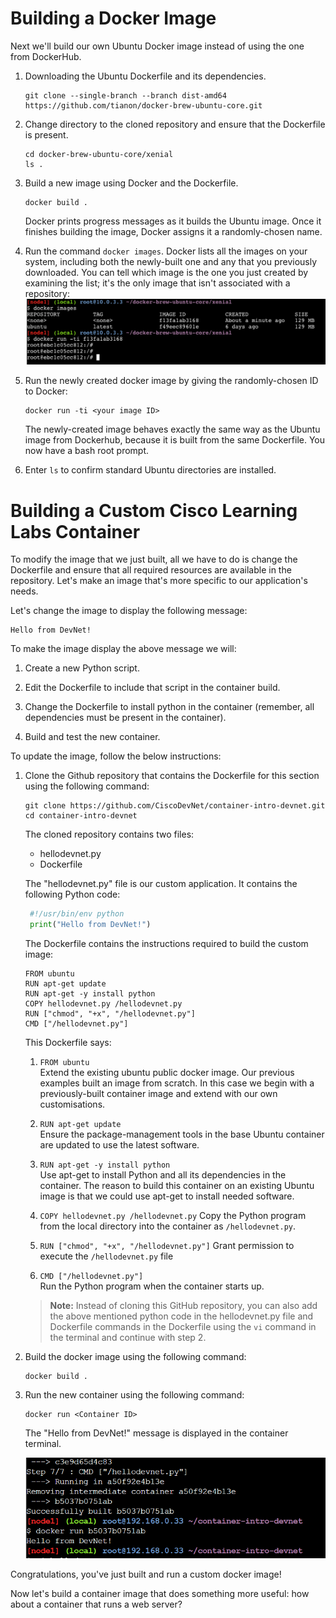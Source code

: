 # Building a Docker Image

Next we'll build our own Ubuntu Docker image instead of using the one from DockerHub.

1. Downloading the Ubuntu Dockerfile and its dependencies.  
   ```
   git clone --single-branch --branch dist-amd64 https://github.com/tianon/docker-brew-ubuntu-core.git
   ```

2. Change directory to the cloned repository and ensure that the Dockerfile is present.  
   ```
   cd docker-brew-ubuntu-core/xenial
   ls .
   ```  

3. Build a new image using Docker and the Dockerfile.  
   ```
   docker build .
   ```  

   Docker prints progress messages as it builds the Ubuntu image. Once it finishes building the image, Docker assigns it a randomly-chosen name.

4. Run the command `docker images`.
   Docker lists all the images on your system, including both the newly-built one and any that you previously downloaded. You can tell which image is the one you just created by examining the list; it's the only image that isn't associated with a repository:  
      ![Docker Images](assets/images/images1.png)

5. Run the newly created docker image by giving the randomly-chosen ID to Docker:
   ```
   docker run -ti <your image ID>
   ```  
   The newly-created image behaves exactly the same way as the Ubuntu image from Dockerhub, because it is built from the same Dockerfile. You now have a bash root prompt.
   
 6. Enter ``ls`` to confirm standard Ubuntu directories are installed.

# Building a Custom Cisco Learning Labs Container

To modify the image that we just built, all we have to do is change the Dockerfile and ensure that all required resources are available in the repository. Let's make an image that's more specific to our application's needs.

Let's change the image to display the following message:

 ```
 Hello from DevNet!
 ```

To make the image display the above message we will:

1. Create a new Python script.  

2. Edit the Dockerfile to include that script in the container build.  

3. Change the Dockerfile to install python in the container (remember, all dependencies must be present in the container).  

4. Build and test the new container.  


To update the image, follow the below instructions:

1. Clone the Github repository that contains the Dockerfile for this section using the following command:

     ```
    git clone https://github.com/CiscoDevNet/container-intro-devnet.git
    cd container-intro-devnet
    ```

   The cloned repository contains two files:

   * hellodevnet.py
   * Dockerfile

   The "hellodevnet.py" file is our custom application. It contains the following Python code:

     ``` python
      #!/usr/bin/env python
      print("Hello from DevNet!")
     ```

   The Dockerfile contains the instructions required to build the custom image:

    ```
    FROM ubuntu
    RUN apt-get update
    RUN apt-get -y install python
    COPY hellodevnet.py /hellodevnet.py
    RUN ["chmod", "+x", "/hellodevnet.py"]
    CMD ["/hellodevnet.py"]
    ```

   This Dockerfile says:

   1. `FROM ubuntu`  
       Extend the existing ubuntu public docker image. Our previous examples built an image from scratch. In this case we begin with a previously-built container image and           extend with our own customisations.

   2. `RUN apt-get update`  
       Ensure the package-management tools in the base Ubuntu container are updated to use the latest software.

   3. `RUN apt-get -y install python`  
       Use apt-get to install Python and all its dependencies in the container. The reason to build this container on an existing Ubuntu image is that we could use apt-get to install needed software.

   4. `COPY hellodevnet.py /hellodevnet.py`
       Copy the Python program from the local directory into the container as `/hellodevnet.py`.
        
   5. `RUN ["chmod", "+x", "/hellodevnet.py"]`
       Grant permission to execute the `/hellodevnet.py` file
      
   6. `CMD ["/hellodevnet.py"]`  
    Run the Python program when the container starts up.
    
    >**Note:** Instead of cloning this GitHub repository, you can also add the above mentioned python code in the hellodevnet.py file and Dockerfile commands in the Dockerfile using the `vi` command in the terminal and continue with step 2.
   
2. Build the docker image using the following command:

    ```
    docker build .
    ```
   
3. Run the new container using the following command:

    ```
    docker run <Container ID>
    ```
    The "Hello from DevNet!" message is displayed in the container terminal.
    
    ![](assets/images/docker-image-new.png)

Congratulations, you've just built and run a custom docker image!

Now let's build a container image that does something more useful: how about a container that runs a web server?
